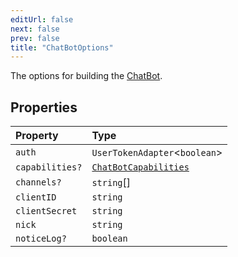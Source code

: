 ```yaml
---
editUrl: false
next: false
prev: false
title: "ChatBotOptions"
---
```


The options for building the [ChatBot](../../api/chatbot/classes/chatbot).

## Properties

| Property | Type |
| :------ | :------ |
| `auth` | `UserTokenAdapter`\<`boolean`\> |
| `capabilities?` | [`ChatBotCapabilities`](ChatBotCapabilities.md) |
| `channels?` | `string`[] |
| `clientID` | `string` |
| `clientSecret` | `string` |
| `nick` | `string` |
| `noticeLog?` | `boolean` |
